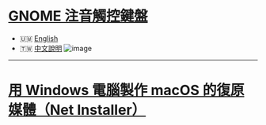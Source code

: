 # [GNOME 注音觸控鍵盤](https://extensions.gnome.org/extension/5949/gjs-osk/)

- 🇺🇲 [English](#english)
- 🇹🇼 [中文說明](#chinese)
![image](https://github.com/proton-penguin/gjs-osk-chewing/assets/142492829/5282bb7a-f85c-48de-87c6-d457bc2f47c0)

---

# [用 Windows 電腦製作 macOS 的復原媒體（Net Installer）](https://github.com/proton-penguin/macOS-Downloader/tree/Windows)
